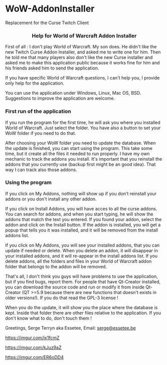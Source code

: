 # WoW-AddonInstaller
Replacement for the Curse Twitch Client


<h3><div align="center">Help for World of Warcraft Addon Installer</div></h3>

<p>First of all : I don't play World of Warcraft. My son does. He didn't like the new Twitch Curse Addon Installer, and asked me to write one for him.
Then he told me that many players also don't like the new Curse installer and asked me to make this application public because it works fine for him and 
his friends asked him to send the application.</p>

<p>If you have specific World of Warcraft questions, I can't help you, I provide only help for the application.</p>

<p>You can use the application under Windows, Linux, Mac OS, BSD. Suggestions to improve the application are welcome.</p>

<h3>First run of the application</h3>

<p>If you run the program for the first time, he will ask you where you installed World of Warcraft. Just select the folder. You have also a button to set your WoW folder
if you need to do that.</p>

<p>After choosing your WoW folder you need to update the database. When the update is finished, you can start using the program. This take some time, but it create all the files
it needed to run properly. I have my own mechanic to track the addons you install. It's important that you reinstall the addons that you currently use (backup first might be an good idea). That way I can track also
those addons.</p>

<h3>Using the program</h3>

<p>If you click on My Addons, nothing will show up if you don't reinstall your addons or you don't install any other addon.</p>

<p>If you click on Install Addons, you will have acces to all the curse addons. You can search for addons, and when you start typing, he will show the addons that match
the text you entered. If you found your addon, select the addon and click on the Install button. If the addon is installed, you will get a popup that tells you it was installed,
and it will be removed from the install addons list.
</p>

<p>If you click on My Addons, you will see your installed addons, that you can update if needed or delete. When you delete an addon, it will disappear in your installed addons, and it
will re-appear in the install addons list. If you delete addons, all the folders and files in your World of Warcraft addon folder that belongs to the addon will be removed.</p>

<p>That's all, I don't think you guys will have problems to use the application, but if you find bugs, report them. For people that have Qt-Creator installed, you can download the
source code and run or modify it from inside Qt-Creator (QT >=5.9 because there are new functions that doesn't exists in older versions!). If you do that read the GPL-3 license !</p>

<p>When you do the update, it will show you the place where the database is kept. Inside that folder there are other files relative to the application. If you don't know what to do, don't touch them !</p>

<p>Greetings, Serge Terryn aka Essetee, Email: <a href="mailto:serge@essetee.be">serge@essetee.be</a></p>
 
https://imgur.com/ix1fcmZ

https://imgur.com/kJuz9aZ

https://imgur.com/ER6oDD4

